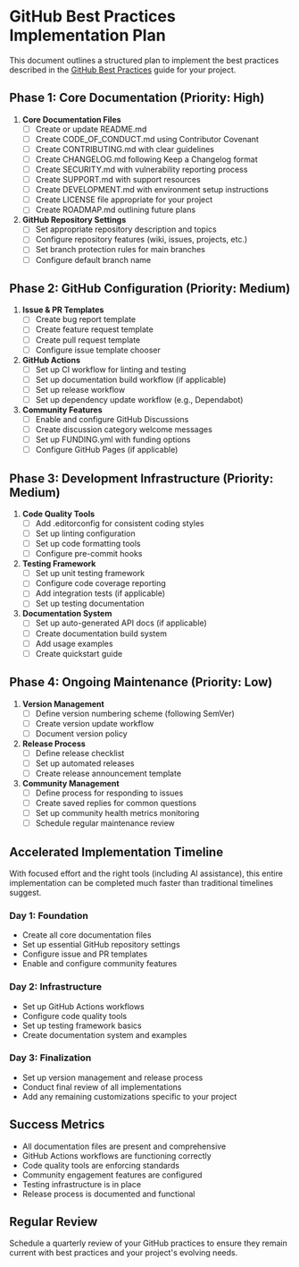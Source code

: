 # GitHub Best Practices Implementation Plan

This document outlines a structured plan to implement the best practices described in the [GitHub Best Practices](GITHUB_BEST_PRACTICES.md) guide for your project.

## Phase 1: Core Documentation (Priority: High)

1. **Core Documentation Files**
   - [ ] Create or update README.md
   - [ ] Create CODE_OF_CONDUCT.md using Contributor Covenant
   - [ ] Create CONTRIBUTING.md with clear guidelines
   - [ ] Create CHANGELOG.md following Keep a Changelog format
   - [ ] Create SECURITY.md with vulnerability reporting process
   - [ ] Create SUPPORT.md with support resources
   - [ ] Create DEVELOPMENT.md with environment setup instructions
   - [ ] Create LICENSE file appropriate for your project
   - [ ] Create ROADMAP.md outlining future plans

2. **GitHub Repository Settings**
   - [ ] Set appropriate repository description and topics
   - [ ] Configure repository features (wiki, issues, projects, etc.)
   - [ ] Set branch protection rules for main branches
   - [ ] Configure default branch name

## Phase 2: GitHub Configuration (Priority: Medium)

1. **Issue & PR Templates**
   - [ ] Create bug report template
   - [ ] Create feature request template
   - [ ] Create pull request template
   - [ ] Configure issue template chooser

2. **GitHub Actions**
   - [ ] Set up CI workflow for linting and testing
   - [ ] Set up documentation build workflow (if applicable)
   - [ ] Set up release workflow
   - [ ] Set up dependency update workflow (e.g., Dependabot)

3. **Community Features**
   - [ ] Enable and configure GitHub Discussions
   - [ ] Create discussion category welcome messages
   - [ ] Set up FUNDING.yml with funding options
   - [ ] Configure GitHub Pages (if applicable)

## Phase 3: Development Infrastructure (Priority: Medium)

1. **Code Quality Tools**
   - [ ] Add .editorconfig for consistent coding styles
   - [ ] Set up linting configuration
   - [ ] Set up code formatting tools
   - [ ] Configure pre-commit hooks

2. **Testing Framework**
   - [ ] Set up unit testing framework
   - [ ] Configure code coverage reporting
   - [ ] Add integration tests (if applicable)
   - [ ] Set up testing documentation

3. **Documentation System**
   - [ ] Set up auto-generated API docs (if applicable)
   - [ ] Create documentation build system
   - [ ] Add usage examples
   - [ ] Create quickstart guide

## Phase 4: Ongoing Maintenance (Priority: Low)

1. **Version Management**
   - [ ] Define version numbering scheme (following SemVer)
   - [ ] Create version update workflow
   - [ ] Document version policy

2. **Release Process**
   - [ ] Define release checklist
   - [ ] Set up automated releases
   - [ ] Create release announcement template

3. **Community Management**
   - [ ] Define process for responding to issues
   - [ ] Create saved replies for common questions
   - [ ] Set up community health metrics monitoring
   - [ ] Schedule regular maintenance review

## Accelerated Implementation Timeline

With focused effort and the right tools (including AI assistance), this entire implementation can be completed much faster than traditional timelines suggest.

### Day 1: Foundation
- Create all core documentation files
- Set up essential GitHub repository settings
- Configure issue and PR templates
- Enable and configure community features

### Day 2: Infrastructure
- Set up GitHub Actions workflows
- Configure code quality tools
- Set up testing framework basics
- Create documentation system and examples

### Day 3: Finalization
- Set up version management and release process
- Conduct final review of all implementations
- Add any remaining customizations specific to your project

## Success Metrics

- All documentation files are present and comprehensive
- GitHub Actions workflows are functioning correctly
- Code quality tools are enforcing standards
- Community engagement features are configured
- Testing infrastructure is in place
- Release process is documented and functional

## Regular Review

Schedule a quarterly review of your GitHub practices to ensure they remain current with best practices and your project's evolving needs.
